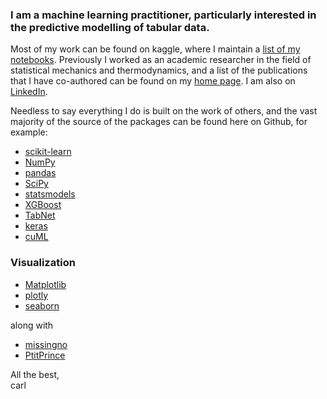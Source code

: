 ### I am a machine learning practitioner, particularly interested in the predictive modelling of tabular data.
Most of my work can be found on kaggle, where I maintain a [list of my notebooks](https://www.kaggle.com/carlmcbrideellis/index-of-my-kaggle-notebooks).
Previously I worked as an academic researcher in the field of statistical mechanics and thermodynamics, and a list of the publications that I have co-authored can be found on my [home page](https://carl-mcbride-ellis.github.io/). I am also on [LinkedIn](https://www.linkedin.com/in/carl-mcbride-ellis/).

Needless to say everything I do is built on the work of others, 
and the vast majority of the source of the packages can be found here on Github, for example:
* [scikit-learn](https://github.com/scikit-learn)
* [NumPy](https://github.com/numpy)
* [pandas](https://github.com/pandas-dev)
* [SciPy](https://github.com/scipy)
* [statsmodels](https://github.com/statsmodels)
* [XGBoost](https://github.com/dmlc/xgboost)
* [TabNet](https://github.com/dreamquark-ai/tabnet)
* [keras](https://github.com/keras-team/keras)
* [cuML](https://github.com/rapidsai/cuml)

### Visualization
* [Matplotlib](https://github.com/matplotlib)
* [plotly](https://github.com/plotly)
* [seaborn](https://github.com/mwaskom/seaborn)

along with
* [missingno](https://github.com/ResidentMario/missingno)
* [PtitPrince](https://github.com/pog87/PtitPrince)

All the best,<br>
carl
